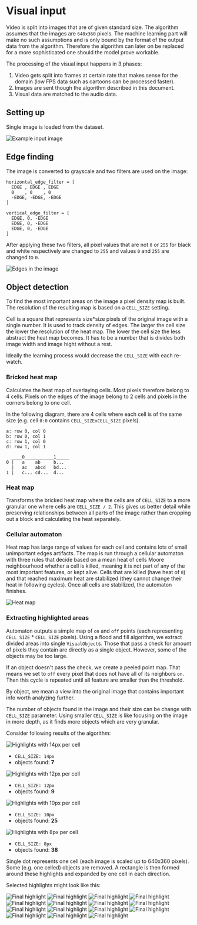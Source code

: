 # Visual input
Video is split into images that are of given standard size. The algorithm
assumes that the images are `640x360` pixels. The machine learning part will
make no such assumptions and is only bound by the format of the output data from
the algorithm. Therefore the algorithm can later on be replaced for a more
sophisticated one should the model prove workable.

The processing of the visual input happens in 3 phases:

1) Video gets split into frames at certain rate that makes sense for the domain
(low FPS data such as cartoons can be processed faster).
2) Images are sent though the algorithm described in this document.
3) Visual data are matched to the audio data.

## Setting up
Single image is loaded from the dataset.

![Example input image](images/visual_input.png)

## Edge finding
The image is converted to grayscale and two filters are used on the image:

```
horizontal_edge_filter = [
  EDGE , EDGE , EDGE
  0    , 0    , 0
  -EDGE, -EDGE, -EDGE
]

vertical_edge_filter = [
  EDGE, 0, -EDGE
  EDGE, 0, -EDGE
  EDGE, 0, -EDGE
]
```

After applying these two filters, all pixel values that are not `0` or `255` for
black and white respectively are changed to `255` and values `0` and `255` are
changed to `0`.

![Edges in the image](images/edge_detection.png)

## Object detection
To find the most important areas on the image a pixel density map is
built. The resolution of the resulting map is based on a `CELL_SIZE` setting.

Cell is a square that represents size*size pixels of the original image with
a single number. It is used to track density of edges. The larger the cell
size the lower the resolution of the heat map. The lower the cell size the
less abstract the heat map becomes. It has to be a number that is divides
both image width and image hight without a rest.

Ideally the learning process would decrease the `CELL_SIZE` with each re-watch.

### Bricked heat map
Calculates the heat map of overlaying cells. Most pixels therefore belong
to 4 cells. Pixels on the edges of the image belong to 2 cells and pixels
in the corners belong to one cell.

In the following diagram, there are 4 cells where each cell is of the same
size (e.g. cell `0:0` contains `CELL_SIZExCELL_SIZE` pixels).

```
a: row 0, col 0
b: row 0, col 1
c: row 1, col 0
d: row 1, col 1

  ____0___________1_____
0 |   a    ab     b...
  |   ac   abcd   bd...
1 |   c... cd...  d...
```

### Heat map
Transforms the bricked heat map where the cells are of `CELL_SIZE` to a more
granular one where cells are `CELL_SIZE / 2`. This gives us better detail
while preserving relationships between all parts of the image rather than
cropping out a block and calculating the heat separately.

### Cellular automaton
Heat map has large range of values for each cell and contains lots of small
unimportant edges artifacts. The map is run through a cellular automaton with
three rules that decide based on a mean heat of cells Moore neighbourhood
whether a cell is killed, meaning it is not part of any of the most important
features, or kept alive. Cells that are killed (have heat of `0`) and that
reached maximum heat are stabilized (they cannot change their heat in following
cycles). Once all cells are stabilized, the automaton finishes.

![Heat map](images/heat_detection.png)

### Extracting highlighted areas
Automaton outputs a simple map of `on` and `off` points (each representing
`CELL_SIZE` * `CELL_SIZE` pixels). Using a flood and fill algorithm, we extract
divided areas into single `VisualObject`s. Those that pass a check for amount of
pixels they contain are directly as a single object. However, some of the objects
may be too large.

If an object doesn't pass the check, we create a peeled point map. That means we
set to `off` every pixel that does not have all of its neighbors `on`. Then this
cycle is repeated until all feature are smaller than the threshold.

By object, we mean a view into the original image that contains important info
worth analyzing further.

The number of objects found in the image and their size can be change with
`CELL_SIZE` parameter. Using smaller `CELL_SIZE` is like focusing on the image
in more depth, as it finds more objects which are very granular.

Consider following results of the algorithm:

![Highlights with 14px per cell](images/highlighted_objects_14px_cell.png)
- `CELL_SIZE: 14px`
- objects found: **7**

![Highlights with 12px per cell](images/highlighted_objects_12px_cell.png)
- `CELL_SIZE: 12px`
- objects found: **9**

![Highlights with 10px per cell](images/highlighted_objects_10px_cell.png)
- `CELL_SIZE: 10px`
- objects found: **25**

![Highlights with 8px per cell](images/highlighted_objects_8px_cell.png)
- `CELL_SIZE: 8px`
- objects found: **38**

Single dot represents one cell (each image is scaled up to 640x360 pixels). Some
(e.g. one celled) objects are removed. A rectangle is then formed around these
highlights and expanded by one cell in each direction.

Selected highlights might look like this:

![Final highlight](images/highlight_0.png)
![Final highlight](images/highlight_1.png)
![Final highlight](images/highlight_2.png)
![Final highlight](images/highlight_3.png)
![Final highlight](images/highlight_4.png)
![Final highlight](images/highlight_5.png)
![Final highlight](images/highlight_6.png)
![Final highlight](images/highlight_7.png)
![Final highlight](images/highlight_8.png)
![Final highlight](images/highlight_9.png)
![Final highlight](images/highlight_10.png)
![Final highlight](images/highlight_11.png)
![Final highlight](images/highlight_12.png)
![Final highlight](images/highlight_13.png)
![Final highlight](images/highlight_14.png)
